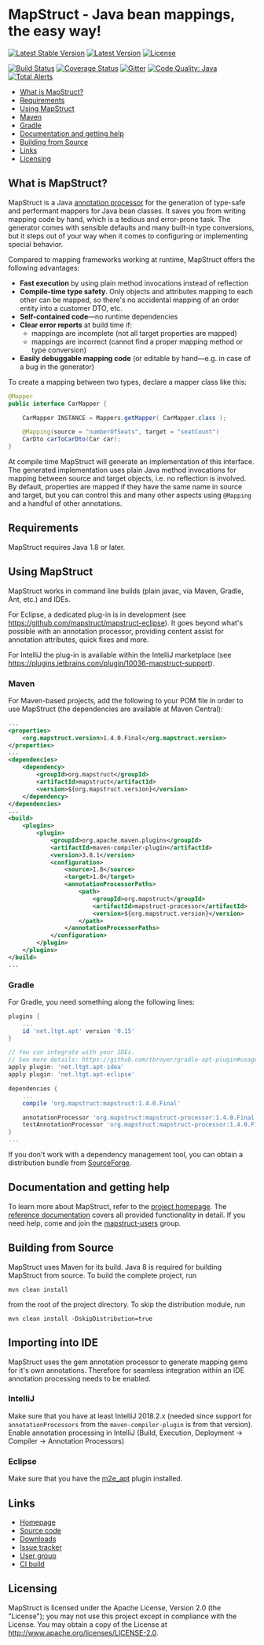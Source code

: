 # MapStruct - Java bean mappings, the easy way!

[![Latest Stable Version](https://img.shields.io/badge/Latest%20Stable%20Version-1.4.0.Final-blue.svg)](http://search.maven.org/#search%7Cga%7C1%7Cg%3Aorg.mapstruct%20AND%20v%3A1.*.Final)
[![Latest Version](https://img.shields.io/maven-central/v/org.mapstruct/mapstruct-processor.svg?maxAge=3600&label=Latest%20Release)](http://search.maven.org/#search%7Cga%7C1%7Cg%3Aorg.mapstruct)
[![License](https://img.shields.io/badge/License-Apache%202.0-yellowgreen.svg)](https://github.com/mapstruct/mapstruct/blob/master/LICENSE.txt)

[![Build Status](https://github.com/mapstruct/mapstruct/workflows/CI/badge.svg?branch=master)](https://github.com/mapstruct/mapstruct/actions?query=branch%3Amaster+workflow%3ACI)
[![Coverage Status](https://img.shields.io/codecov/c/github/mapstruct/mapstruct.svg)](https://codecov.io/gh/mapstruct/mapstruct)
[![Gitter](https://img.shields.io/gitter/room/mapstruct/mapstruct.svg)](https://gitter.im/mapstruct/mapstruct-users)
[![Code Quality: Java](https://img.shields.io/lgtm/grade/java/g/mapstruct/mapstruct.svg?logo=lgtm&logoWidth=18)](https://lgtm.com/projects/g/mapstruct/mapstruct/context:java)
[![Total Alerts](https://img.shields.io/lgtm/alerts/g/mapstruct/mapstruct.svg?logo=lgtm&logoWidth=18)](https://lgtm.com/projects/g/mapstruct/mapstruct/alerts)

* [What is MapStruct?](#what-is-mapstruct)
* [Requirements](#requirements)
* [Using MapStruct](#using-mapstruct)
 * [Maven](#maven)
 * [Gradle](#gradle)
* [Documentation and getting help](#documentation-and-getting-help)
* [Building from Source](#building-from-source)
* [Links](#links)
* [Licensing](#licensing)

## What is MapStruct?

MapStruct is a Java [annotation processor](http://docs.oracle.com/javase/6/docs/technotes/guides/apt/index.html) for the generation of type-safe and performant mappers for Java bean classes. It saves you from writing mapping code by hand, which is a tedious and error-prone task. The generator comes with sensible defaults and many built-in type conversions, but it steps out of your way when it comes to configuring or implementing special behavior.

Compared to mapping frameworks working at runtime, MapStruct offers the following advantages:

* **Fast execution** by using plain method invocations instead of reflection
* **Compile-time type safety**. Only objects and attributes mapping to each other can be mapped, so there's no accidental mapping of an order entity into a customer DTO, etc.
* **Self-contained code**—no runtime dependencies
* **Clear error reports** at build time if:
  * mappings are incomplete (not all target properties are mapped)
  * mappings are incorrect (cannot find a proper mapping method or type conversion)
* **Easily debuggable mapping code** (or editable by hand—e.g. in case of a bug in the generator)

To create a mapping between two types, declare a mapper class like this:

```java
@Mapper
public interface CarMapper {

    CarMapper INSTANCE = Mappers.getMapper( CarMapper.class );

    @Mapping(source = "numberOfSeats", target = "seatCount")
    CarDto carToCarDto(Car car);
}
```

At compile time MapStruct will generate an implementation of this interface. The generated implementation uses plain Java method invocations for mapping between source and target objects, i.e. no reflection is involved. By default, properties are mapped if they have the same name in source and target, but you can control this and many other aspects using `@Mapping` and a handful of other annotations.

## Requirements

MapStruct requires Java 1.8 or later.

## Using MapStruct

MapStruct works in command line builds (plain javac, via Maven, Gradle, Ant, etc.) and IDEs.

For Eclipse, a dedicated plug-in is in development (see https://github.com/mapstruct/mapstruct-eclipse). It goes beyond what's possible with an annotation processor, providing content assist for annotation attributes, quick fixes and more.

For IntelliJ the plug-in is available within the IntelliJ marketplace (see https://plugins.jetbrains.com/plugin/10036-mapstruct-support).

### Maven

For Maven-based projects, add the following to your POM file in order to use MapStruct (the dependencies are available at Maven Central):

```xml
...
<properties>
    <org.mapstruct.version>1.4.0.Final</org.mapstruct.version>
</properties>
...
<dependencies>
    <dependency>
        <groupId>org.mapstruct</groupId>
        <artifactId>mapstruct</artifactId>
        <version>${org.mapstruct.version}</version>
    </dependency>
</dependencies>
...
<build>
    <plugins>
        <plugin>
            <groupId>org.apache.maven.plugins</groupId>
            <artifactId>maven-compiler-plugin</artifactId>
            <version>3.8.1</version>
            <configuration>
                <source>1.8</source>
                <target>1.8</target>
                <annotationProcessorPaths>
                    <path>
                        <groupId>org.mapstruct</groupId>
                        <artifactId>mapstruct-processor</artifactId>
                        <version>${org.mapstruct.version}</version>
                    </path>
                </annotationProcessorPaths>
            </configuration>
        </plugin>
    </plugins>
</build>
...
```

### Gradle

For Gradle, you need something along the following lines:

```groovy
plugins {
    ...
    id 'net.ltgt.apt' version '0.15'
}

// You can integrate with your IDEs.
// See more details: https://github.com/tbroyer/gradle-apt-plugin#usage-with-ides
apply plugin: 'net.ltgt.apt-idea'
apply plugin: 'net.ltgt.apt-eclipse'

dependencies {
    ...
    compile 'org.mapstruct:mapstruct:1.4.0.Final'

    annotationProcessor 'org.mapstruct:mapstruct-processor:1.4.0.Final'
    testAnnotationProcessor 'org.mapstruct:mapstruct-processor:1.4.0.Final' // if you are using mapstruct in test code
}
...
```

If you don't work with a dependency management tool, you can obtain a distribution bundle from [SourceForge](https://sourceforge.net/projects/mapstruct/files/).

## Documentation and getting help

To learn more about MapStruct, refer to the [project homepage](http://mapstruct.org). The [reference documentation](http://mapstruct.org/documentation/reference-guide/) covers all provided functionality in detail. If you need help, come and join the [mapstruct-users](https://groups.google.com/forum/?hl=en#!forum/mapstruct-users) group.

## Building from Source

MapStruct uses Maven for its build. Java 8 is required for building MapStruct from source. To build the complete project, run

    mvn clean install

from the root of the project directory. To skip the distribution module, run 

    mvn clean install -DskipDistribution=true
    
## Importing into IDE

MapStruct uses the gem annotation processor to generate mapping gems for it's own annotations.
Therefore for seamless integration within an IDE annotation processing needs to be enabled.

### IntelliJ 

Make sure that you have at least IntelliJ 2018.2.x (needed since support for `annotationProcessors` from the `maven-compiler-plugin` is from that version).
Enable annotation processing in IntelliJ (Build, Execution, Deployment -> Compiler -> Annotation Processors)

### Eclipse

Make sure that you have the [m2e_apt](https://marketplace.eclipse.org/content/m2e-apt) plugin installed.

## Links

* [Homepage](http://mapstruct.org)
* [Source code](https://github.com/mapstruct/mapstruct/)
* [Downloads](https://sourceforge.net/projects/mapstruct/files/)
* [Issue tracker](https://github.com/mapstruct/mapstruct/issues)
* [User group](https://groups.google.com/forum/?hl=en#!forum/mapstruct-users)
* [CI build](https://github.com/mapstruct/mapstruct/actions/)

## Licensing

MapStruct is licensed under the Apache License, Version 2.0 (the "License"); you may not use this project except in compliance with the License. You may obtain a copy of the License at http://www.apache.org/licenses/LICENSE-2.0.
